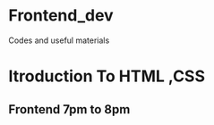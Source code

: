 # Frontend_dev
Codes and useful materials 

<h1> Itroduction To HTML ,CSS </h1>

<h2>Frontend 7pm to 8pm </h2> 
